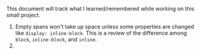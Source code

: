 This document will track what I learned/remembered while working on this small project.

1. Empty spans won't take up space unless some properties are changed like `display: inline-block`. This is a review of the difference among `block`, `inline-block`, and `inline`. 
2. 